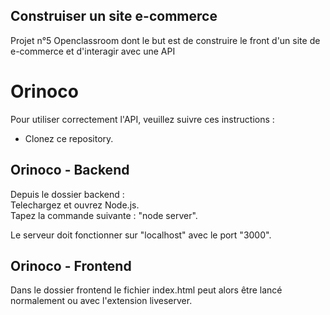 ## Construiser un site e-commerce  

Projet n°5 Openclassroom dont le but est de construire le front d'un site de e-commerce et d'interagir avec une API  

# Orinoco 

Pour utiliser correctement l'API, veuillez suivre ces instructions :  

 - Clonez ce repository.   

 ## Orinoco - Backend  
Depuis le dossier backend :  
Telechargez et ouvrez Node.js.   
Tapez la commande suivante : "node server".   

Le serveur doit fonctionner sur "localhost" avec le port "3000".  

## Orinoco - Frontend  
Dans le dossier frontend le fichier index.html peut alors être lancé normalement ou avec l'extension liveserver.  
